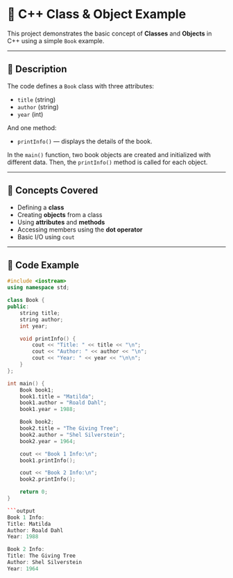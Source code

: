 # 📘 C++ Class & Object Example

This project demonstrates the basic concept of **Classes** and **Objects** in C++ using a simple `Book` example.

---

## 📄 Description

The code defines a `Book` class with three attributes:

- `title` (string)  
- `author` (string)  
- `year` (int)

And one method:

- `printInfo()` — displays the details of the book.

In the `main()` function, two book objects are created and initialized with different data. Then, the `printInfo()` method is called for each object.

---

## 🧱 Concepts Covered

- Defining a **class**
- Creating **objects** from a class
- Using **attributes** and **methods**
- Accessing members using the **dot operator**
- Basic I/O using `cout`

---

## 🧾 Code Example

```cpp
#include <iostream>
using namespace std;

class Book {
public:
    string title;
    string author;
    int year;

    void printInfo() {
        cout << "Title: " << title << "\n";
        cout << "Author: " << author << "\n";
        cout << "Year: " << year << "\n\n";
    }
};

int main() {
    Book book1;
    book1.title = "Matilda";
    book1.author = "Roald Dahl";
    book1.year = 1988;

    Book book2;
    book2.title = "The Giving Tree";
    book2.author = "Shel Silverstein";
    book2.year = 1964;

    cout << "Book 1 Info:\n";
    book1.printInfo();

    cout << "Book 2 Info:\n";
    book2.printInfo();

    return 0;
}

```output
Book 1 Info:
Title: Matilda
Author: Roald Dahl
Year: 1988

Book 2 Info:
Title: The Giving Tree
Author: Shel Silverstein
Year: 1964
